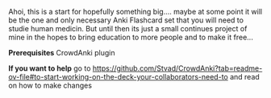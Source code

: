 Ahoi, 
this is a start for hopefully something big.... maybe at some point it will be the one and only necessary Anki Flashcard set that you will need to studie human medicin.
But until then its just a small continues project of mine in the hopes to bring education to more people and to make it free...

**Prerequisites**
CrowdAnki plugin


**If you want to help** 
go to https://github.com/Stvad/CrowdAnki?tab=readme-ov-file#to-start-working-on-the-deck-your-collaborators-need-to and read on how to make changes
